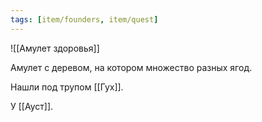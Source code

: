 ```yaml
---
tags: [item/founders, item/quest]
---
```


![[Амулет здоровья]]

Амулет с деревом, на котором множество разных ягод.

Нашли под трупом [[Гух]].

У [[Ауст]].
